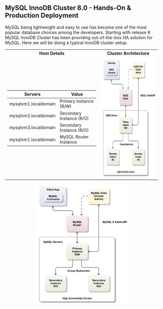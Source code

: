 ## MySQL InnoDB Cluster 8.0 - Hands-On & Production Deployment

MySQL being lightweight and easy to use has become one of the most popular database choices among the developers. Starting with release 8 MySQL InnoDB Cluster has been providing out-of-the-box HA solution for MySQL. Here we will be doing a typical InnoDB cluster setup.

<table>
<tr><th>Host Details </th><th>Cluster Architecture</th></tr>
<tr><td>

| Servers | Value |
| ----------- | ----------- |
| mysqlvm1.localdomain| Primary Instance (R/W) |
| mysqlvm2.localdomain| Secondary Instance (R/O) |
| mysqlvm3.localdomain| Secondary Instance  (R/O)|
| mysqlvm1.localdomain| MySQL Router Instance|

</td>
<td>

<img src="imgs/innodb-cluster.png" alt="Cluster Architecture" height="400" style="display: block; margin-left: auto; margin-right: auto;"> 

</td>
</tr> </table>


<img src="imgs/innodb-cluster.png" alt="Cluster Architecture" height="400" style="display: block; margin-left: auto; margin-right: auto;">  

